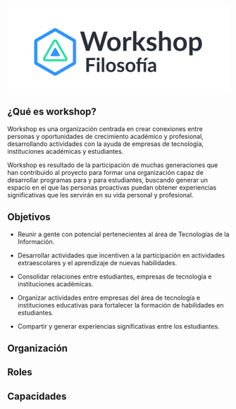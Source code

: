 ![Texto alternativo](/resources/header.png)
## ¿Qué es workshop?





Workshop es una organización centrada en crear conexiones entre personas y oportunidades de crecimiento académico y profesional, desarrollando actividades con la ayuda de empresas de tecnología, instituciones académicas y estudiantes.

Workshop es resultado de la participación de muchas generaciones que han contribuido al proyecto para formar una organización capaz de desarrollar programas para y para estudiantes, buscando generar un espacio en el que las personas proactivas puedan obtener experiencias significativas que les servirán en su vida personal y profesional. 


## Objetivos 
-  Reunir a gente con potencial pertenecientes al área de Tecnologías de la Información.

- Desarrollar actividades que incentiven a la participación en actividades extraescolares y el aprendizaje de nuevas habilidades.

- Consolidar relaciones entre estudiantes, empresas de tecnología e instituciones académicas.

- Organizar actividades entre empresas del área de tecnología e instituciones educativas para fortalecer la formación de habilidades en estudiantes.

- Compartir y generar experiencias significativas entre los estudiantes.


## Organización 


## Roles


## Capacidades
